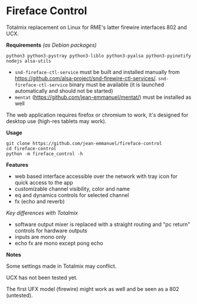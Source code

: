 # Fireface Control

Totalmix replacement on Linux for RME's latter firewire interfaces 802 and UCX.

**Requirements** *(as Debian packages)*

```
python3 python3-pystray python3-liblo python3-pyalsa python3-pyinotify nodejs alsa-utils
```

- `snd-fireface-ctl-service` must be built and installed manually from https://github.com/alsa-project/snd-firewire-ctl-services/. `snd-fireface-ctl-service` binary must be available (it is launched automatically and should not be started)
- `mentat` (https://github.com/jean-emmanuel/mentat/) must be installed as well

The web application requires firefox or chromium to work, it's designed for desktop use (high-res tablets may work).


**Usage**

```
git clone https://github.com/jean-emmanuel/fireface-control
cd fireface-control
python -m fireface_control -h
```

**Features**

- web based interface accessible over the network with tray icon for quick access to the app
- customizable channel visibility, color and name
- eq and dynamics controls for selected channel
- fx (echo and reverb)

*Key differences with Totalmix*

- software output mixer is replaced with a straight routing and "pc return" controls for hardware outputs
- inputs are mono only
- echo fx are mono except pong echo


**Notes**

Some settings made in Totalmix may conflict.

UCX has not been tested yet.

The first UFX model (firewire) might work as well and be seen as a 802 (untested).
